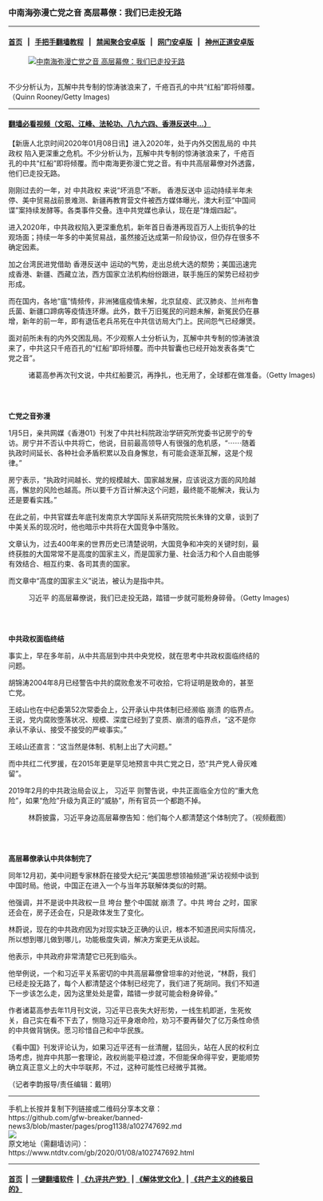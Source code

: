 ### 中南海弥漫亡党之音 高层幕僚：我们已走投无路
------------------------

#### [首页](https://github.com/gfw-breaker/banned-news3/blob/master/README.md) &nbsp;&nbsp;|&nbsp;&nbsp; [手把手翻墙教程](https://github.com/gfw-breaker/guides/wiki) &nbsp;&nbsp;|&nbsp;&nbsp; [禁闻聚合安卓版](https://github.com/gfw-breaker/bn-android) &nbsp;&nbsp;|&nbsp;&nbsp; [网门安卓版](https://github.com/oGate2/oGate) &nbsp;&nbsp;|&nbsp;&nbsp; [神州正道安卓版](https://github.com/SzzdOgate/update) 



<div><div class="featured_image">
 <a href="https://i.ntdtv.com/assets/uploads/2019/10/7183138155166c1ff51355ff437efb29.jpg" target="_blank">
  <figure>
   <img alt="中南海弥漫亡党之音 高层幕僚：我们已走投无路" src="https://i.ntdtv.com/assets/uploads/2019/10/7183138155166c1ff51355ff437efb29-800x450.jpg"/>
  </figure><br/>
 </a>
 <span class="caption">
  不少分析认为，瓦解中共专制的惊涛骇浪来了，千疮百孔的中共“红船”即将倾覆。（Quinn Rooney/Getty Images)
 </span>
</div>
</div><hr/>

#### [翻墙必看视频（文昭、江峰、法轮功、八九六四、香港反送中...）](http://167.172.214.107/home.html)

<div><div class="post_content" itemprop="articleBody">
 <p>
  【新唐人北京时间2020年01月08日讯】进入2020年，处于内外交困乱局的
  <ok href="https://www.ntdtv.com/gb/中共政权.htm">
   中共政权
  </ok>
  陷入更深重之危机。不少分析认为，瓦解中共专制的惊涛骇浪来了，千疮百孔的中共“红船”即将倾覆。而中南海更弥漫亡党之音。有中共高层幕僚对外透露，他们已走投无路。
 </p>
 <p>
  刚刚过去的一年，对
  <ok href="https://www.ntdtv.com/gb/中共政权.htm">
   中共政权
  </ok>
  来说“坏消息”不断。
  <ok href="https://www.ntdtv.com/gb/prog422848.htm">
   香港反送中
  </ok>
  运动持续半年未停、美中贸易战前景难测、新疆再教育营文件被西方媒体曝光，澳大利亚“中国间谍”案持续发酵等。各类事件交叠。连中共党媒也承认，现在是“烽烟四起”。
 </p>
 <p>
  进入2020年，中共政权陷入更深重危机，新年首日香港再现百万人上街抗争的壮观场面；持续一年多的中美贸易战，虽然接近达成第一阶段协议，但仍存在很多不确定因素。
 </p>
 <p>
  加之台湾民进党借助
  <ok href="https://www.ntdtv.com/gb/prog422848.htm">
   香港反送中
  </ok>
  运动的气势，走出总统大选的颓势；美国迅速完成香港、新疆、西藏立法，西方国家立法机构纷纷跟进，联手施压的架势已经初步形成。
 </p>
 <p>
  而在国内，各地“瘟”情频传，非洲猪瘟疫情未解，北京鼠疫、武汉肺炎、兰州布鲁氏菌、新疆口蹄病等疫情连环爆。此外，数千万旧冤民的问题未解，新冤民仍在暴增，新年的前一年，即有退伍老兵吊死在中共信访局大门上。民间怨气已经爆煲。
 </p>
 <p>
  面对前所未有的内外交困乱局。不少观察人士分析认为，瓦解中共专制的惊涛骇浪来了，中共这只千疮百孔的“红船”即将倾覆。而中共智囊也已经开始发表各类“亡党之音”。
 </p>
 <figure class="wp-caption alignnone" id="attachment_102681467" style="width: 600px">
  <ok href="https://i.ntdtv.com/assets/uploads/2019/10/p8920531a956532824.jpg">
   <img alt="" class="size-medium wp-image-102681467" src="https://i.ntdtv.com/assets/uploads/2019/10/p8920531a956532824-600x337.jpg"/>
  </ok>
  <br/><figcaption class="wp-caption-text">
   诸葛高参再次刊文说，中共红船要沉，再挣扎，也无用了，全球都在做准备。（Getty Images)
  </figcaption><br/>
 </figure><br/>
 <p>
  <strong>
   亡党之音弥漫
  </strong>
 </p>
 <p>
  1月5日，亲共网媒《香港01》刊发了中共社科院政治学研究所党委书记房宁的专访。房宁并不否认中共将亡，他说，目前最高领导人有很强的危机感，“⋯⋯随着执政时间延长、各种社会矛盾积累以及自身懈怠，有可能会逐渐瓦解，这是个规律。”
 </p>
 <p>
  房宁表示，“执政时间越长、党的规模越大、国家越发展，应该说这方面的风险越高，懈怠的风险也越高。所以要千方百计解决这个问题，最终能不能解决，我认为还是要看实践。”
 </p>
 <p>
  在此之前，中共官媒去年底刊发南京大学国际关系研究院院长朱锋的文章，谈到了中美关系的现况时，他也暗示中共将在大国竞争中落败。
 </p>
 <p>
  文章认为，过去400年来的世界历史已清楚说明，大国竞争和冲突的关键时刻，最终获胜的大国常常不是高度的国家主义，而是国家力量、社会活力和个人自由能够有效结合、相互约束、各司其责的国家。
 </p>
 <p>
  而文章中“高度的国家主义”说法，被认为是指中共。
 </p>
 <figure class="wp-caption alignnone" id="attachment_102720062" style="width: 600px">
  <ok href="https://i.ntdtv.com/assets/uploads/2019/12/p8735631a16842443.jpg">
   <img alt="" class="size-medium wp-image-102720062" src="https://i.ntdtv.com/assets/uploads/2019/12/p8735631a16842443-600x338.jpg"/>
  </ok>
  <br/><figcaption class="wp-caption-text">
   <ok href="https://www.ntdtv.com/gb/习近平.htm">
    习近平
   </ok>
   的高层幕僚说，我们已走投无路，踏错一步就可能粉身碎骨。（Getty Images)
  </figcaption><br/>
 </figure><br/>
 <p>
  <strong>
   中共政权面临终结
  </strong>
 </p>
 <p>
  事实上，早在多年前，从中共高层到中共中央党校，就在思考中共政权面临终结的问题。
 </p>
 <p>
  胡锦涛2004年8月已经警告中共的腐败愈发不可收拾，它将证明是致命的，甚至亡党。
 </p>
 <p>
  王岐山也在中纪委第52次常委会上，公开承认中共体制已经濒临
  <ok href="https://www.ntdtv.com/gb/崩溃.htm">
   崩溃
  </ok>
  的临界点。王说，党内腐败堕落状况、规模、深度已经到了变质、崩溃的临界点，“这不是你承认不承认、接受不接受的严峻事实。”
 </p>
 <p>
  王岐山还直言：“这当然是体制、机制上出了大问题。”
 </p>
 <p>
  而中共红二代罗援，在2015年更是罕见地预言中共亡党之日，恐“共产党人骨灰难留”。
 </p>
 <p>
  2019年2月的中共政治局会议上，
  <ok href="https://www.ntdtv.com/gb/习近平.htm">
   习近平
  </ok>
  则警告说，中共正面临全方位的“重大危险”，如果“危险”升级为真正的“威胁”，所有官员一个都跑不掉。
 </p>
 <figure class="wp-caption alignnone" id="attachment_102722116" style="width: 553px">
  <ok href="https://i.ntdtv.com/assets/uploads/2019/12/EET-Interview-1.jpg">
   <img alt="" class="size-full wp-image-102722116" src="https://i.ntdtv.com/assets/uploads/2019/12/EET-Interview-1.jpg"/>
  </ok>
  <br/><figcaption class="wp-caption-text">
   林蔚披露，习近平身边高层幕僚告知：他们每个人都清楚这个体制完了。（视频截图）
  </figcaption><br/>
 </figure><br/>
 <p>
  <strong>
   高层幕僚承认中共体制完了
  </strong>
 </p>
 <p>
  同年12月初，美中问题专家林蔚在接受大纪元“美国思想领袖频道”采访视频中谈到中国时局。他说，中国正在进入一个与当年苏联解体类似的时期。
 </p>
 <p>
  他强调，并不是说中共政权一旦
  <ok href="https://www.ntdtv.com/gb/垮台.htm">
   垮台
  </ok>
  整个中国就
  <ok href="https://www.ntdtv.com/gb/崩溃.htm">
   崩溃
  </ok>
  了。中共
  <ok href="https://www.ntdtv.com/gb/垮台.htm">
   垮台
  </ok>
  之时，国家还会在，房子还会在，只是政体发生了变化。
 </p>
 <p>
  林蔚说，现在的中共政府因为对现实缺乏正确的认识，根本不知道民间实际情况，所以想到哪儿做到哪儿，功能极度失调，解决方案更无从谈起。
 </p>
 <p>
  他表示，中共政府非常清楚它已死到临头。
 </p>
 <p>
  他举例说，一个和习近平关系密切的中共高层幕僚曾坦率的对他说，“林蔚，我们已经走投无路了，每个人都清楚这个体制已经完了，我们进了死胡同。我们不知道下一步该怎么走，因为这里处处是雷，踏错一步就可能会粉身碎骨。”
 </p>
 <p>
  作者诸葛高参去年11月刊文说，习近平已丧失大好形势，一线生机即逝，生死攸关，自己实在看不下去了，恻隐习近平身艰命险，劝习不要再替欠了亿万条性命债的中共做背锅侠。愿习珍惜自己和中华民族。
 </p>
 <p>
  《看中国》刊发评论认为，如果习近平还有一丝清醒，猛回头，站在人民的权利立场考虑，抛弃中共那一套理论，政权尚能平稳过渡，不但能保命得平安，更能顺势确立真正意义上的大中华联邦，不过，这种可能性已经微乎其微。
 </p>
 <p>
  （记者李韵报导/责任编辑：戴明）
 </p>
 <div class="single_ad">
 </div>
</div>
</div>
<hr/>
手机上长按并复制下列链接或二维码分享本文章：<br/>
https://github.com/gfw-breaker/banned-news3/blob/master/pages/prog1138/a102747692.md <br/>
<a href='https://github.com/gfw-breaker/banned-news3/blob/master/pages/prog1138/a102747692.md'><img src='https://github.com/gfw-breaker/banned-news3/blob/master/pages/prog1138/a102747692.md.png'/></a> <br/>
原文地址（需翻墙访问）：https://www.ntdtv.com/gb/2020/01/08/a102747692.html


------------------------
#### [首页](https://github.com/gfw-breaker/banned-news3/blob/master/README.md) &nbsp;|&nbsp; [一键翻墙软件](https://github.com/gfw-breaker/nogfw/blob/master/README.md) &nbsp;| [《九评共产党》](https://github.com/gfw-breaker/9ping.md/blob/master/README.md#九评之一评共产党是什么) | [《解体党文化》](https://github.com/gfw-breaker/jtdwh.md/blob/master/README.md) | [《共产主义的终极目的》](https://github.com/gfw-breaker/gczydzjmd.md/blob/master/README.md)


<img src='http://gfw-breaker.win/banned-news3/pages/prog1138/a102747692.md' width='0px' height='0px'/>